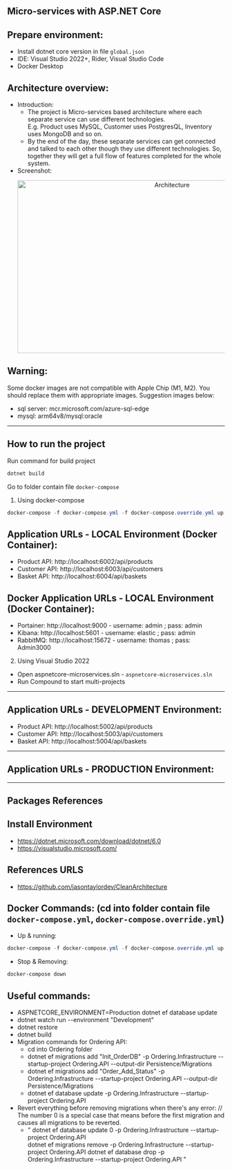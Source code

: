 ## Micro-services with ASP.NET Core

## Prepare environment:

* Install dotnet core version in file `global.json`
* IDE: Visual Studio 2022+, Rider, Visual Studio Code
* Docker Desktop

## Architecture overview:
- Introduction:
    - The project is Micro-services based architecture where each separate service can use different technologies.</br>
      E.g. Product uses MySQL, Customer uses PostgresQL, Inventory uses MongoDB and so on.
    - By the end of the day, these separate services can get connected and talked to each other though they use different technologies. So, together they will get a full flow of features completed for the whole system.
-  Screenshot:</br>
    <p align="center">
      <img width="700" height="400" alt="Architecture" src="https://github.com/user-attachments/assets/0e7ca967-ace4-41e7-8af3-a8665588c599" />
    </p>


## Warning:

Some docker images are not compatible with Apple Chip (M1, M2). You should replace them with appropriate images. Suggestion images below:
- sql server: mcr.microsoft.com/azure-sql-edge
- mysql: arm64v8/mysql:oracle
---
## How to run the project

Run command for build project
```Powershell
dotnet build
```
Go to folder contain file `docker-compose`

1. Using docker-compose
```Powershell
docker-compose -f docker-compose.yml -f docker-compose.override.yml up -d --remove-orphans
```

## Application URLs - LOCAL Environment (Docker Container):
- Product API: http://localhost:6002/api/products
- Customer API: http://localhost:6003/api/customers
- Basket API: http://localhost:6004/api/baskets

## Docker Application URLs - LOCAL Environment (Docker Container):
- Portainer: http://localhost:9000 - username: admin ; pass: admin
- Kibana: http://localhost:5601 - username: elastic ; pass: admin
- RabbitMQ: http://localhost:15672 - username: thomas ; pass: Admin3000

2. Using Visual Studio 2022
- Open aspnetcore-microservices.sln - `aspnetcore-microservices.sln`
- Run Compound to start multi-projects
---
## Application URLs - DEVELOPMENT Environment:
- Product API: http://localhost:5002/api/products
- Customer API: http://localhost:5003/api/customers
- Basket API: http://localhost:5004/api/baskets
---
## Application URLs - PRODUCTION Environment:

---
## Packages References

## Install Environment

- https://dotnet.microsoft.com/download/dotnet/6.0
- https://visualstudio.microsoft.com/

## References URLS
- https://github.com/jasontaylordev/CleanArchitecture

## Docker Commands: (cd into folder contain file `docker-compose.yml`, `docker-compose.override.yml`)

- Up & running:
```Powershell
docker-compose -f docker-compose.yml -f docker-compose.override.yml up -d --remove-orphans --build
```
- Stop & Removing:
```Powershell
docker-compose down
```

## Useful commands:

- ASPNETCORE_ENVIRONMENT=Production dotnet ef database update
- dotnet watch run --environment "Development"
- dotnet restore
- dotnet build
- Migration commands for Ordering API:
    - cd into Ordering folder
    - dotnet ef migrations add "Init_OrderDB" -p Ordering.Infrastructure --startup-project Ordering.API --output-dir Persistence/Migrations
    - dotnet ef migrations add "Order_Add_Status" -p Ordering.Infrastructure --startup-project Ordering.API --output-dir Persistence/Migrations
    - dotnet ef database update -p Ordering.Infrastructure --startup-project Ordering.API
- Revert everything before removing migrations when there's any error:
       // The number 0 is a special case that means before the first migration and causes all migrations to be reverted.
    - " dotnet ef database update 0 -p Ordering.Infrastructure --startup-project Ordering.API   
        dotnet ef migrations remove -p Ordering.Infrastructure --startup-project Ordering.API
        dotnet ef database drop -p Ordering.Infrastructure --startup-project Ordering.API " 
